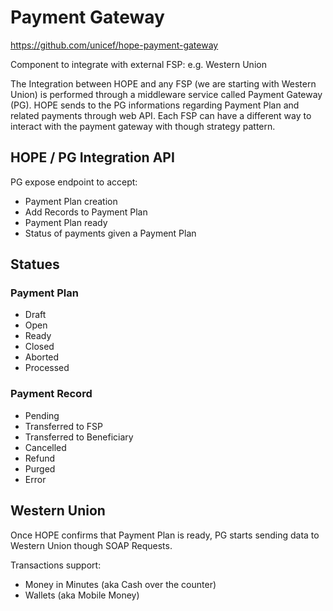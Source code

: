 # Payment Gateway


<https://github.com/unicef/hope-payment-gateway>

Component to integrate with external FSP: e.g. Western Union

The Integration between HOPE and any FSP (we are starting with Western Union) is performed through a middleware service called Payment Gateway (PG).
HOPE sends to the PG informations regarding Payment Plan and related payments through web API.
Each FSP can have a different way to interact with the payment gateway with though strategy pattern.

## HOPE / PG Integration API

PG expose endpoint to accept:

- Payment Plan creation
- Add Records to Payment Plan
- Payment Plan ready
- Status of payments given a Payment Plan


## Statues

### Payment Plan

- Draft
- Open
- Ready
- Closed
- Aborted
- Processed

### Payment Record

- Pending
- Transferred to FSP
- Transferred to Beneficiary
- Cancelled
- Refund
- Purged
- Error

## Western Union

Once HOPE confirms that Payment Plan is ready, PG starts sending data to Western Union though SOAP Requests.

Transactions support:

- Money in Minutes (aka Cash over the counter)
- Wallets (aka Mobile Money)
